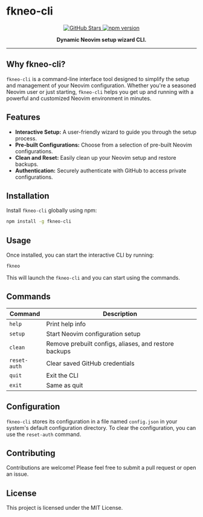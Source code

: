 # fkneo-cli

<p align="center">
  <a href="https://github.com/flashcodes-themayankjha/fkneo-cli">
    <img src="https://img.shields.io/github/stars/flashcodes-themayankjha/fkneo-cli.svg?style=social" alt="GitHub Stars">
  </a>
  <a href="https://www.npmjs.com/package/fkneo-cli">
    <img src="https://img.shields.io/npm/v/fkneo-cli.svg" alt="npm version">
  </a>
</p>

<p align="center">
  <b>Dynamic Neovim setup wizard CLI.</b>
</p>

---

## Why fkneo-cli?

`fkneo-cli` is a command-line interface tool designed to simplify the setup and management of your Neovim configuration. Whether you're a seasoned Neovim user or just starting, `fkneo-cli` helps you get up and running with a powerful and customized Neovim environment in minutes.

## Features

- **Interactive Setup:** A user-friendly wizard to guide you through the setup process.
- **Pre-built Configurations:** Choose from a selection of pre-built Neovim configurations.
- **Clean and Reset:** Easily clean up your Neovim setup and restore backups.
- **Authentication:** Securely authenticate with GitHub to access private configurations.

## Installation

Install `fkneo-cli` globally using npm:

```bash
npm install -g fkneo-cli
```

## Usage

Once installed, you can start the interactive CLI by running:

```bash
fkneo
```

This will launch the `fkneo-cli` and you can start using the commands.

## Commands

| Command      | Description                                           |
| ------------ | ----------------------------------------------------- |
| `help`       | Print help info                                       |
| `setup`      | Start Neovim configuration setup                      |
| `clean`      | Remove prebuilt configs, aliases, and restore backups |
| `reset-auth` | Clear saved GitHub credentials                        |
| `quit`       | Exit the CLI                                          |
| `exit`       | Same as quit                                          |

## Configuration

`fkneo-cli` stores its configuration in a file named `config.json` in your system's default configuration directory. To clear the configuration, you can use the `reset-auth` command.

## Contributing

Contributions are welcome! Please feel free to submit a pull request or open an issue.

## License

This project is licensed under the MIT License.
